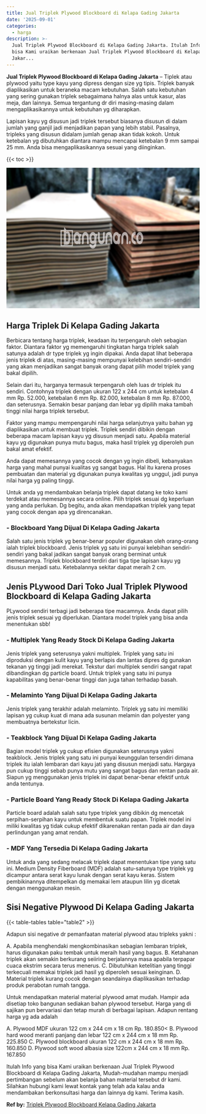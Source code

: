 ```yaml
---
title: Jual Triplek Plywood Blockboard di Kelapa Gading Jakarta
date: '2025-09-01'
categories:
  - harga
description: >-
  Jual Triplek Plywood Blockboard di Kelapa Gading Jakarta. Itulah Info yang
  bisa Kami uraikan berkenaan Jual Triplek Plywood Blockboard di Kelapa Gading
  Jakar...
---
```


**Jual Triplek Plywood Blockboard di Kelapa Gading Jakarta** – Tiplek atau plywood yaitu type kayu yang dipress dengan size yg tipis. Triplek banyak diaplikasikan untuk beraneka macam kebutuhan. Salah satu kebutuhan yang sering gunakan triplek sebagaimana halnya alas untuk kasur, alas meja, dan lainnya. Semua tergantung dr diri masing-masing dalam mengaplikasikannya untuk kebutuhan yg diharapkan.

Lapisan kayu yg disusun jadi triplek tersebut biasanya disusun di dalam jumlah yang ganjil jadi menjadikan papan yang lebih stabil. Pasalnya, tripleks yang disusun didalam jumlah genap akan tidak kokoh. Untuk ketebalan yg dibutuhkan diantara mampu mencapai ketebalan 9 mm sampai 25 mm. Anda bisa mengaplikasikannya sesuai yang diinginkan.

{{< toc >}}

![Jual Triplek Plywood Blockboard di Kelapa Gading Jakarta](/images/jual-triplek-murah-04.png)

## Harga Triplek Di Kelapa Gading Jakarta

Berbicara tentang harga triplek, keadaan itu terpengaruh oleh sebagian faktor. Diantara faktor yg memengaruhi tingkatan harga triplek salah satunya adalah dr type triplek yg ingin dipakai. Anda dapat lihat beberapa jenis triplek di atas, masing-masing mempunyai kelebihan sendiri-sendiri yang akan menjadikan sangat banyak orang dapat pilih model triplek yang bakal dipilih.

Selain dari itu, harganya termasuk terpengaruh oleh luas dr triplek itu sendiri. Contohnya triplek dengan ukuran 122 x 244 cm untuk ketebalan 4 mm Rp. 52.000, ketebalan 6 mm Rp. 82.000, ketebalan 8 mm Rp. 87.000, dan seterusnya. Semakin besar panjang dan lebar yg dipilih maka tambah tinggi nilai harga triplek tersebut.

Faktor yang mampu mempengaruhi nilai harga selanjutnya yaitu bahan yg diaplikasikan untuk membuat triplek. Triplek sendiri dibikin dengan beberapa macam lapisan kayu yg disusun menjadi satu. Apabila material kayu yg digunakan punya mutu bagus, maka hasil triplek yg diperoleh pun bakal amat efektif.

Anda dapat memesannya yang cocok dengan yg ingin dibeli, kebanyakan harga yang mahal punyai kualitas yg sangat bagus. Hal itu karena proses pembuatan dan material yg digunakan punya kwalitas yg unggul, jadi punya nilai harga yg paling tinggi.

Untuk anda yg mendambakan belanja triplek dapat datang ke toko kami terdekat atau memesannya secara online. Pilih triplek sesuai dg keperluan yang anda perlukan. Dg begitu, anda akan mendapatkan triplek yang tepat yang cocok dengan apa yg direncanakan.

### \- Blockboard Yang Dijual Di Kelapa Gading Jakarta

Salah satu jenis triplek yg benar-benar populer digunakan oleh orang-orang ialah triplek blockboard. Jenis triplek yg satu ini punyai kelebihan sendiri-sendiri yang bakal jadikan sangat banyak orang berminat untuk memesannya. Triplek blockboard terdiri dari tiga tipe lapisan kayu yg disusun menjadi satu. Ketebalannya sekitar dapat meraih 2 cm.

## Jenis PLywood Dari Toko Jual Triplek Plywood Blockboard di Kelapa Gading Jakarta

PLywood sendiri terbagi jadi beberapa tipe macamnya. Anda dapat pilih jenis triplek sesuai yg diperlukan. Diantara model triplek yang bisa anda menentukan sbb!

### \- Multiplek Yang Ready Stock Di Kelapa Gading Jakarta

Jenis triplek yang seterusnya yakni multiplek. Triplek yang satu ini diproduksi dengan kulit kayu yang berlapis dan lantas dipres dg gunakan tekanan yg tinggi jadi merekat. Tekstur dari multiplek sendiri sangat rapat dibandingkan dg particle board. Untuk triplek yang satu ini punya kapabilitas yang benar-benar tinggi dan juga tahan terhadap basah.

### \- Melaminto Yang Dijual Di Kelapa Gading Jakarta

Jenis triplek yang terakhir adalah melaminto. Triplek yg satu ini memiliki lapisan yg cukup kuat di mana ada susunan melamin dan polyester yang membuatnya bertekstur licin.

### \- Teakblock Yang Dijual Di Kelapa Gading Jakarta

Bagian model triplek yg cukup efisien digunakan seterusnya yakni teakblock. Jenis triplek yang satu ini punyai keunggulan tersendiri dimana triplek itu ialah lembaran dari kayu jati yang disusun menjadi satu. Hargaya pun cukup tinggi sebab punya mutu yang sangat bagus dan rentan pada air. Siapun yg menggunakan jenis triplek ini dapat benar-benar efektif untuk anda tentunya.

### \- Particle Board Yang Ready Stock Di Kelapa Gading Jakarta

Particle board adalah salah satu type triplek yang dibikin dg mencetak serpihan-serpihan kayu untuk membentuk suatu papan. Triplek model ini miliki kwalitas yg tidak cukup efektif dikarenakan rentan pada air dan daya perlindungan yang amat rendah.

### \- MDF Yang Tersedia Di Kelapa Gading Jakarta

Untuk anda yang sedang melacak triplek dapat menentukan tipe yang satu ini. Medium Density Fiberboard (MDF) adalah satu-satunya type triplek yg dicampur antara serat kayu lunak dengan serat kayu keras. Sistem pembikinannya ditempelkan dg memakai lem ataupun lilin yg dicetak dengan menggunakan mesin.

## Sisi Negative Plywood Di Kelapa Gading Jakarta

{{< table-tables table="table2" >}}

Adapun sisi negative dr pemanfaatan material plywood atau tripleks yakni :

A. Apabila menghendaki mengkombinasikan sebagian lembaran triplek, harus digunakan paku tembak untuk meraih hasil yang bagus. B. Ketahanan triplek akan semakin berkurang seiiring berjalannya masa apabila terpapar cuaca ekstrim secara terus menerus. C. Dibutuhkan ketelitian yang tinggi terkecuali memakai triplek jadi hasil yg diperoleh sesuai keinginan. D. Material triplek kurang cocok dengan seandainya diaplikasikan terhadap produk perabotan rumah tangga.

Untuk mendapatkan material material plywood amat mudah. Hampir ada disetiap toko bangunan sediakan bahan plywood tersebut. Harga yang di sajikan pun bervariasi dan tetap murah di berbagai lapisan. Adapun rentang harga yg ada adalah

A. Plywood MDF ukuran 122 cm x 244 cm x 18 cm Rp. 180.850< B. Plywood hard wood meranti panjang dan lebar 122 cm x 244 cm x 18 mm Rp. 225.850 C. Plywood blockboard ukuran 122 cm x 244 cm x 18 mm Rp. 160.850 D. Plywood soft wood albasia size 122cm x 244 cm x 18 mm Rp. 167.850

Itulah Info yang bisa Kami uraikan berkenaan Jual Triplek Plywood Blockboard di Kelapa Gading Jakarta, Mudah-mudahan mampu menjadi pertimbangan sebelum akan belanja bahan material tersebut dr kami. Silahkan hubungi kami lewat kontak yang telah ada kalau anda mendambakan berkonsultasi harga dan lainnya dg kami. Terima kasih.

**Ref by:** [Triplek Plywood Blockboard Kelapa Gading Jakarta](https://id.wikipedia.org/wiki/Triplek)
